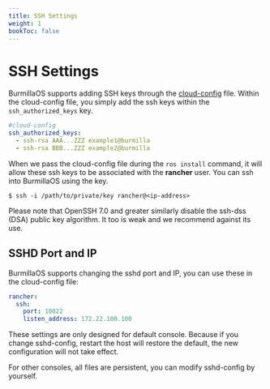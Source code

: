 ```yaml
---
title: SSH Settings
weight: 1
bookToc: false
---
```

# SSH Settings

BurmillaOS supports adding SSH keys through the [cloud-config](/docs/configuration/#cloud-config) file. Within the cloud-config file, you simply add the ssh keys within the `ssh_authorized_keys` key.

```yaml
#cloud-config
ssh_authorized_keys:
  - ssh-rsa AAA...ZZZ example1@burmilla
  - ssh-rsa BBB...ZZZ example2@burmilla
```

When we pass the cloud-config file during the `ros install` command, it will allow these ssh keys to be associated with the **rancher** user. You can ssh into BurmillaOS using the key.

```shell
$ ssh -i /path/to/private/key rancher@<ip-address>
```

Please note that OpenSSH 7.0 and greater similarly disable the ssh-dss (DSA) public key algorithm. It too is weak and we recommend against its use.

## SSHD Port and IP

BurmillaOS supports changing the sshd port and IP, you can use these in the cloud-config file:

```yaml
rancher:
  ssh:
    port: 10022
    listen_address: 172.22.100.100
```

These settings are only designed for default console.
Because if you change sshd-config, restart the host will restore the default, the new configuration will not take effect.

For other consoles, all files are persistent, you can modify sshd-config by yourself.
